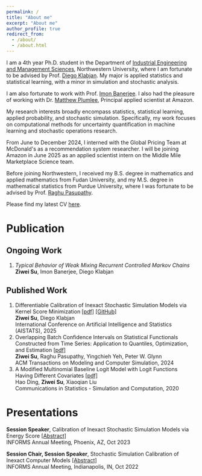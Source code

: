 ```yaml
---
permalink: /
title: "About me"
excerpt: "About me"
author_profile: true
redirect_from: 
  - /about/
  - /about.html
---
```


I am a 4th year Ph.D. student in the Department of [Industrial Engineering and Management Sciences](https://www.mccormick.northwestern.edu/industrial/), Northwestern University, where I am fortunate to be advised by Prof. [Diego Klabjan](https://dynresmanagement.com/index.html). My major is applied statistics and statistical learning, with a minor in simulation and stochastic analysis. 

I am also fortunate to work with Prof. [Imon Banerjee](https://ibanerj750.github.io/). I also had the pleasure of working with Dr. [Matthew Plumlee](https://www.linkedin.com/in/matthew-plumlee-a072361a/), Principal applied scientist at Amazon. 

My research interests broadly encompass statistics, statistical learning, applied probability, and stochastic simulation. Specifically, my work focuses on computational methods for uncertainty quantification in machine learning and stochastic operations research. 

From June to December 2024, I interned with the Global Pricing Team at McDonald's as a recommendation system researcher. I will be joining Amazon in June 2025 as an applied scientist intern on the Middle Mile Marketplace Science team.

Before joining Northwestern, I received my B.S. degree in mathematics and applied mathematics from Fudan University, and my M.S. degree in mathematical statistics from Purdue University, where I was fortunate to be advised by Prof. [Raghu Pasupathy](https://web.ics.purdue.edu/~pasupath/).

Please find my latest CV [here](https://www.overleaf.com/read/zkmdytszbypg#e65dbb).

# Publication

## Ongoing Work
1. <em> Typical Behavior of Weak Mixing Recurrent Controlled Markov Chains </em>  
**Ziwei Su**, Imon Banerjee, Diego Klabjan

## Published Work

1. Differentiable Calibration of Inexact Stochastic Simulation Models via Kernel Score Minimization  [\[pdf\]](../files/simulation_calibration_arxiv.pdf) [\[GitHub\]](https://github.com/ziweisu/differentiable-calibration) <br/>
**Ziwei Su**, Diego Klabjan  
International Conference on Artificial Intelligence and Statistics (AISTATS), 2025
1. Overlapping Batch Confidence Intervals on Statistical Functionals Constructed from Time Series: Application to Quantiles, Optimization, and Estimation [\[pdf\]](https://dl.acm.org/doi/10.1145/3649437)  
**Ziwei Su**, Raghu Pasupathy, Yingchieh Yeh, Peter W. Glynn  
ACM Transactions on Modeling and Computer Simulation, 2024
1. A Modified Multinomial Baseline Logit Model with Logit Functions Having Different Covariates [\[pdf\]](https://www.tandfonline.com/doi/pdf/10.1080/03610918.2018.1529238)  
Hao Ding, **Ziwei Su**, Xiaoqian Liu  
Communications in Statistics - Simulation and Computation, 2020

# Presentations

**Session Speaker**, Calibration of Inexact Stochastic Simulation Models via Energy Score [\[Abstract\]](https://www.abstractsonline.com/pp8/#!/10856/presentation/9497)  
INFORMS Annual Meeting, Phoenix, AZ, Oct 2023  

**Session Chair, Session Speaker**, Stochastic Simulation Calibration of Inexact Computer Models [\[Abstract\]](https://www.abstractsonline.com/pp8/#!/10693/presentation/9333)  
INFORMS Annual Meeting, Indianapolis, IN, Oct 2022

